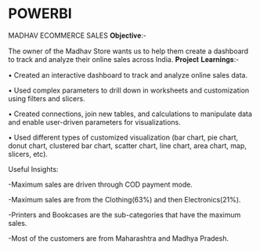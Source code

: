 # POWERBI
MADHAV ECOMMERCE SALES
𝐎𝐛𝐣𝐞𝐜𝐭𝐢𝐯𝐞:- 

The owner of the Madhav Store wants us to help them create a dashboard to track and analyze their online sales across India.
﻿𝐏𝐫𝐨𝐣𝐞𝐜𝐭 𝐋𝐞𝐚𝐫𝐧𝐢𝐧𝐠𝐬:-

• Created an interactive dashboard to track and analyze online sales data.

• Used complex parameters to drill down in worksheets and customization using filters and slicers.

• Created connections, join new tables, and calculations to manipulate data and enable user-driven parameters for visualizations.

• Used different types of customized visualization (bar chart, pie chart, donut chart, clustered bar chart, scatter chart, line chart, area chart, map, slicers, etc).

﻿Useful Insights:

-Maximum sales are driven through COD payment mode.

-Maximum sales are from the Clothing(63%) and then Electronics(21%).

-Printers and Bookcases are the sub-categories that have the maximum sales.

-Most of the customers are from Maharashtra and Madhya Pradesh.
